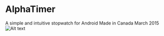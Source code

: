 # AlphaTimer
A simple and intuitive stopwatch for Android
Made in Canada
March 2015
![Alt text](/relative/path/to/img.jpg?raw=true "Optional Title")
